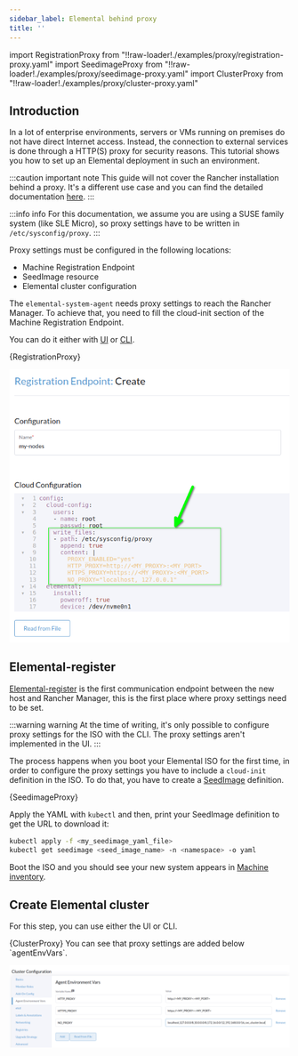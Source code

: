 ```yaml
---
sidebar_label: Elemental behind proxy
title: ''
---
```


<head>
  <link rel="canonical" href="https://elemental.docs.rancher.com/elemental_behind_proxy"/>
</head>

import RegistrationProxy from "!!raw-loader!./examples/proxy/registration-proxy.yaml"
import SeedimageProxy from "!!raw-loader!./examples/proxy/seedimage-proxy.yaml"
import ClusterProxy from "!!raw-loader!./examples/proxy/cluster-proxy.yaml"

## Introduction

In a lot of enterprise environments, servers or VMs running on premises do not have direct Internet access. Instead, the connection to external services is done through a HTTP(S) proxy for security reasons. This tutorial shows you how to set up an Elemental deployment in such an environment.

:::caution important note
This guide will not cover the Rancher installation behind a proxy. It's a different use case and you can find the detailed documentation [here](https://ranchermanager.docs.rancher.com/pages-for-subheaders/rancher-behind-an-http-proxy).
:::

:::info info
For this documentation, we assume you are using a SUSE family system (like SLE Micro), so proxy settings have to be written in `/etc/sysconfig/proxy`.
:::

Proxy settings must be configured in the following locations:

- Machine Registration Endpoint
- SeedImage resource
- Elemental cluster configuration

The `elemental-system-agent` needs proxy settings to reach the Rancher Manager.
To achieve that, you need to fill the cloud-init section of the Machine Registration Endpoint.

You can do it either with [UI](quickstart-ui#add-a-machine-registration-endpoint) or [CLI](quickstart-cli#prepare-your-kubernetes-resources).

<Tabs>
<TabItem value="cliRegistration" label="CLI" default>
<CodeBlock language="yaml" title="registration.yaml" showLineNumbers>{RegistrationProxy}</CodeBlock>
</TabItem>
<TabItem value="uiRegistration" label="UI" default>

![Add proxy settings in Machine Registration](images/proxy-settings-machine-registration-ui.png)
</TabItem>
</Tabs>

## Elemental-register

[Elemental-register](architecture#elemental-register-client) is the first communication endpoint between the new host and Rancher Manager, this is the first place where proxy settings need to be set.

:::warning warning
At the time of writing, it's only possible to configure proxy settings for the ISO with the CLI. The proxy settings aren't implemented in the UI.
:::

The process happens when you boot your Elemental ISO for the first time, in order to configure the proxy settings you have to include a `cloud-init` definition in the ISO.
To do that, you have to create a [SeedImage](seedimage-reference) definition.

<CodeBlock language="yaml" title="seedimage.yaml" showLineNumbers>{SeedimageProxy}</CodeBlock>

Apply the YAML with `kubectl` and then, print your SeedImage definition to get the URL to download it:

```bash showLineNumbers
kubectl apply -f <my_seedimage_yaml_file>
kubectl get seedimage <seed_image_name> -n <namespace> -o yaml
```

Boot the ISO and you should see your new system appears in [Machine inventory](architecture#machineinventory).

## Create Elemental cluster

For this step, you can use either the UI or CLI.

<Tabs>
<TabItem value="cliCluster" label="CLI" default>
<CodeBlock language="yaml" title="cluster.yaml" showLineNumbers>{ClusterProxy}</CodeBlock>
You can see that proxy settings are added below `agentEnvVars`.
</TabItem>
<TabItem value="uiCluster" label="UI" default>

![Add proxy settings for Elemental cluster](images/proxy-settings-cluster-ui.png)
</TabItem>
</Tabs>
